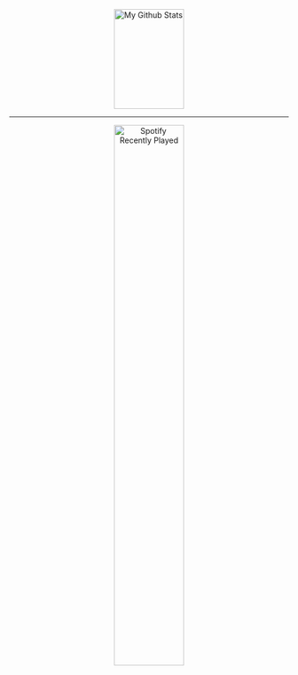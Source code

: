 <div align="center">
	<div>
		<img 
		     width="50%"
		     height="180em" 
		     src="https://github-readme-stats.vercel.app/api?username=AbrahamX3&count_private=true&theme=dark&count_private=true?show_icons=true" 
		     alt="My Github Stats" 
		/>
	</div>
	<hr />
	<img 
	     width="50%" 
	     src="https://spotify-recently-played-readme.vercel.app/api?user=reaker911x&count=3" 
	     alt="Spotify Recently Played" 
     	/>
</div>
